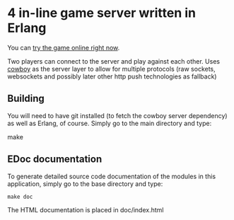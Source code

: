 4 in-line game server written in Erlang
=======================================

You can [try the game online right now](http://4inline.engelsanchez.net).

Two players can connect to the server and play against each other.
Uses [cowboy](https://github.com/extend/cowboy) as the server layer
to allow for multiple protocols (raw sockets, websockets and possibly
later other http push technologies as fallback)

Building
--------

You will need to have git installed (to fetch the cowboy server dependency)
as well as Erlang, of course.  Simply go to the main directory and type:

   make

EDoc documentation
------------------

To generate detailed source code documentation of the modules in this 
application, simply go to the base directory and type: 

    make doc

The HTML documentation is placed in doc/index.html
